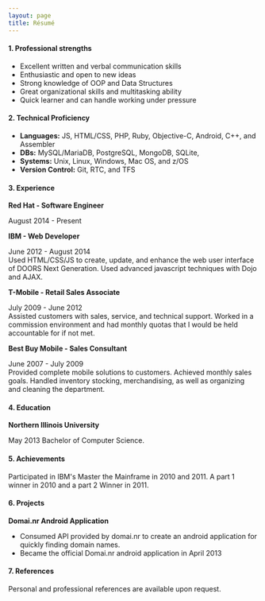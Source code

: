 ```yaml
---
layout: page
title: Résumé
---
```


#### 1. Professional strengths

- Excellent written and verbal communication skills
- Enthusiastic and open to new ideas
- Strong knowledge of OOP and Data Structures
- Great organizational skills and multitasking ability
- Quick learner and can handle working under pressure

#### 2. Technical Proficiency

- **Languages:** JS, HTML/CSS, PHP, Ruby, Objective-C, Android, C++, and Assembler
- **DBs:** MySQL/MariaDB, PostgreSQL, MongoDB, SQLite,
- **Systems:** Unix, Linux, Windows, Mac OS, and z/OS
- **Version Control:** Git, RTC, and TFS

#### 3. Experience

**Red Hat - Software Engineer**

August 2014 - Present


**IBM - Web Developer**

June 2012 - August 2014  
Used HTML/CSS/JS to create, update, and enhance the web user interface of DOORS Next Generation. Used advanced javascript techniques with Dojo and AJAX.

**T-Mobile - Retail Sales Associate**

July 2009 - June 2012  
Assisted customers with sales, service, and technical support. Worked in a commission environment and had monthly quotas that I would be held accountable for if not met.

**Best Buy Mobile - Sales Consultant**

June 2007 - July 2009  
Provided complete mobile solutions to customers. Achieved monthly sales goals. Handled inventory stocking, merchandising, as well as organizing and cleaning the department.

#### 4. Education

**Northern Illinois University**

May 2013
Bachelor of Computer Science.

#### 5. Achievements

Participated in IBM's Master the Mainframe in 2010 and 2011. A part 1 winner in 2010 and a part 2 Winner in 2011.

#### 6. Projects

**Domai.nr Android Application**

- Consumed API provided by domai.nr to create an android application for quickly finding domain names.
- Became the official Domai.nr android application in April 2013

#### 7. References

Personal and professional references are available upon request.
